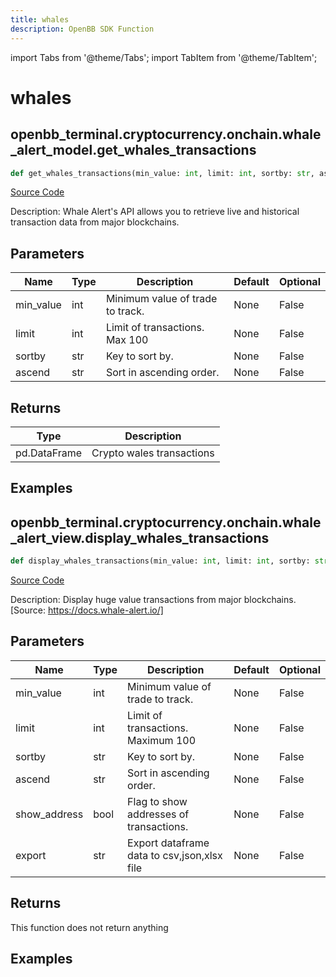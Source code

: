 ```yaml
---
title: whales
description: OpenBB SDK Function
---
```


import Tabs from '@theme/Tabs';
import TabItem from '@theme/TabItem';

# whales

<Tabs>
<TabItem value="model" label="Model" default>

## openbb_terminal.cryptocurrency.onchain.whale_alert_model.get_whales_transactions

```python title='openbb_terminal/cryptocurrency/onchain/whale_alert_model.py'
def get_whales_transactions(min_value: int, limit: int, sortby: str, ascend: bool) -> DataFrame
```
[Source Code](https://github.com/OpenBB-finance/OpenBBTerminal/tree/main/openbb_terminal/cryptocurrency/onchain/whale_alert_model.py#L86)

Description: Whale Alert's API allows you to retrieve live and historical transaction data from major blockchains.

## Parameters

| Name | Type | Description | Default | Optional |
| ---- | ---- | ----------- | ------- | -------- |
| min_value | int | Minimum value of trade to track. | None | False |
| limit | int | Limit of transactions. Max 100 | None | False |
| sortby | str | Key to sort by. | None | False |
| ascend | str | Sort in ascending order. | None | False |

## Returns

| Type | Description |
| ---- | ----------- |
| pd.DataFrame | Crypto wales transactions |

## Examples



</TabItem>
<TabItem value="view" label="View">

## openbb_terminal.cryptocurrency.onchain.whale_alert_view.display_whales_transactions

```python title='openbb_terminal/cryptocurrency/onchain/whale_alert_view.py'
def display_whales_transactions(min_value: int, limit: int, sortby: str, ascend: bool, show_address: bool, export: str) -> None
```
[Source Code](https://github.com/OpenBB-finance/OpenBBTerminal/tree/main/openbb_terminal/cryptocurrency/onchain/whale_alert_view.py#L21)

Description: Display huge value transactions from major blockchains. [Source: https://docs.whale-alert.io/]

## Parameters

| Name | Type | Description | Default | Optional |
| ---- | ---- | ----------- | ------- | -------- |
| min_value | int | Minimum value of trade to track. | None | False |
| limit | int | Limit of transactions. Maximum 100 | None | False |
| sortby | str | Key to sort by. | None | False |
| ascend | str | Sort in ascending order. | None | False |
| show_address | bool | Flag to show addresses of transactions. | None | False |
| export | str | Export dataframe data to csv,json,xlsx file | None | False |

## Returns

This function does not return anything

## Examples



</TabItem>
</Tabs>
